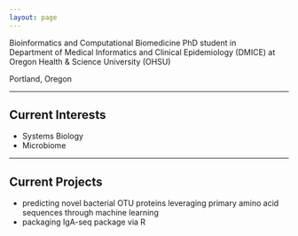 ```yaml
---
layout: page
---
```

Bioinformatics and Computational Biomedicine PhD student in   
Department of Medical Informatics and Clinical Epidemiology (DMICE) at   
Oregon Health & Science University (OHSU)


Portland, Oregon

---

## Current Interests

- Systems Biology  
- Microbiome  

---


## Current Projects

- predicting novel bacterial OTU proteins leveraging primary amino acid sequences through machine learning  
- packaging IgA-seq package via R  

